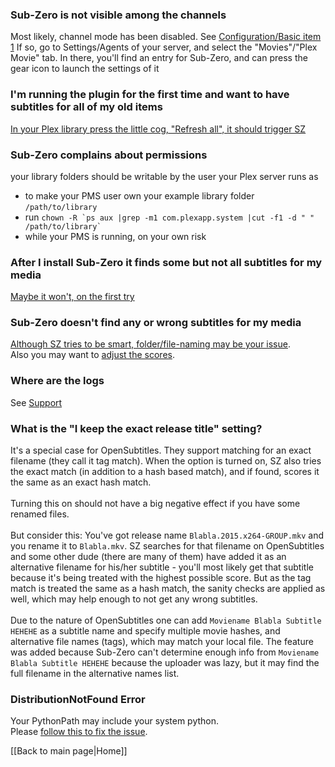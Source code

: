 ### Sub-Zero is not visible among the channels
Most likely, channel mode has been disabled. See [Configuration/Basic item 1](https://github.com/pannal/Sub-Zero.bundle/wiki/Sub%E2%80%90Zero-Configuration#basic-configuration)
If so, go to Settings/Agents of your server, and select the "Movies"/"Plex Movie" tab. In there, you'll find an entry for Sub-Zero, and can press the gear icon to launch the settings of it

### I'm running the plugin for the first time and want to have subtitles for all of my old items
[In your Plex library press the little cog, "Refresh all", it should trigger SZ](https://forums.plex.tv/discussion/comment/1230216/#Comment_1230216)

### Sub-Zero complains about permissions
your library folders should be writable by the user your Plex server runs as
  * to make your PMS user own your example library folder `/path/to/library`
  * run ```chown -R `ps aux |grep -m1 com.plexapp.system |cut -f1 -d " " /path/to/library` ```
  * while your PMS is running, on your own risk

### After I install Sub-Zero it finds some but not all subtitles for my media
[Maybe it won't, on the first try](https://github.com/pannal/Sub-Zero.bundle/wiki/User-Guide#attention-on-the-initial-refresh)

### Sub-Zero doesn't find any or wrong subtitles for my media
[Although SZ tries to be smart, folder/file-naming may be your issue](https://forums.plex.tv/discussion/comment/1234850/#Comment_1234850).<br>
Also you may want to [adjust the scores](http://v.ht/szscores).

### Where are the logs
See [Support](https://github.com/pannal/Sub-Zero.bundle/wiki/Support#support)

### What is the "I keep the exact release title" setting?
It's a special case for OpenSubtitles. They support matching for an exact filename (they call it tag match). When the option is turned on, SZ also tries the exact match (in addition to a hash based match), and if found, scores it the same as an exact hash match.<br><br>
Turning this on should not have a big negative effect if you have some renamed files.<br><br>
But consider this: You've got release name `Blabla.2015.x264-GROUP.mkv` and you rename it to `Blabla.mkv`. SZ searches for that filename on OpenSubtitles and some other dude (there are many of them) have added it as an alternative filename for his/her subtitle - you'll most likely get that subtitle because it's being treated with the highest possible score.
But as the tag match is treated the same as a hash match, the sanity checks are applied as well, which may help enough to not get any wrong subtitles.<br><br>
Due to the nature of OpenSubtitles one can add `Moviename Blabla Subtitle HEHEHE` as a subtitle name and specify multiple movie hashes, and alternative file names (tags), which may match your local file. The feature was added because Sub-Zero can't determine enough info from `Moviename Blabla Subtitle HEHEHE` because the uploader was lazy, but it may find the full filename in the alternative names list.

### DistributionNotFound Error
Your PythonPath may include your system python.<br>
Please [follow this to fix the issue](https://forums.plex.tv/discussion/209304/suggestion-debian-packages-and-pythonpath).

[[Back to main page|Home]]